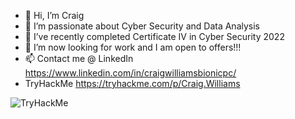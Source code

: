 - 👋 Hi, I’m Craig
- 👀 I’m passionate about Cyber Security and Data Analysis
- 🌱 I’ve recently completed Certificate IV in Cyber Security 2022
- 💞️ I’m now looking for work and I am open to offers!!!
- 📫 Contact me @ LinkedIn https://www.linkedin.com/in/craigwilliamsbionicpc/  
-    TryHackMe  https://tryhackme.com/p/Craig.Williams

<img src="https://tryhackme-badges.s3.amazonaws.com/Craig.Williams.png" alt="TryHackMe">  

<!---
WilliamsCraig/WilliamsCraig is a ✨ special ✨ repository because its `README.md` (this file) appears on your GitHub profile.
You can click the Preview link to take a look at your changes.
--->
